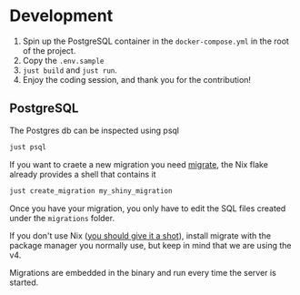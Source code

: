 # Development
1. Spin up the PostgreSQL container in the `docker-compose.yml` in the root of the project.
2. Copy the `.env.sample`
2. `just build` and `just run`.
3. Enjoy the coding session, and thank you for the contribution!

## PostgreSQL
The Postgres db can be inspected using psql

```sh
just psql
```

If you want to craete a new migration you need [migrate](https://github.com/golang-migrate/migrate), the Nix flake already provides a shell that contains it

```sh
just create_migration my_shiny_migration
```

Once you have your migration, you only have to edit the SQL files created under the `migrations` folder.

If you don't use Nix ([you should give it a shot](https://nixos.org/learn/)), install migrate with the package manager you normally use, but keep in mind that we are using the v4.

Migrations are embedded in the binary and run every time the server is started.
